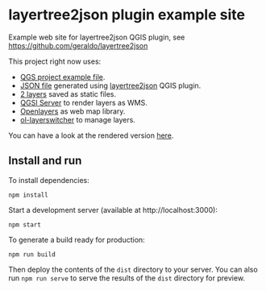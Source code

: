 # layertree2json plugin example site

Example web site for layertree2json QGIS plugin, see https://github.com/geraldo/layertree2json

This project right now uses:
- [QGS project example file](https://github.com/geraldo/layertree2jsonExample/blob/main/layertree2jsonExample.qgs).
- [JSON file](https://mapa.psig.es/layertree2jsonExample/js/data/layertree2jsonExample.qgs.json) generated using [layertree2json](https://github.com/geraldo/layertree2json) QGIS plugin.
- [2 layers](https://github.com/geraldo/layertree2jsonExample/tree/main/geodata) saved as static files.
- [QGSI Server](https://docs.qgis.org/3.22/en/docs/server_manual/) to render layers as WMS.
- [Openlayers](https://openlayers.org/) as web map library.
- [ol-layerswitcher](https://github.com/walkermatt/ol-layerswitcher/) to manage layers.

You can have a look at the rendered version [here](https://mapa.psig.es/layertree2jsonExample/).

## Install and run

To install dependencies:

    npm install

Start a development server (available at http://localhost:3000):

    npm start

To generate a build ready for production:

    npm run build

Then deploy the contents of the `dist` directory to your server.  You can also run `npm run serve` to serve the results of the `dist` directory for preview.
